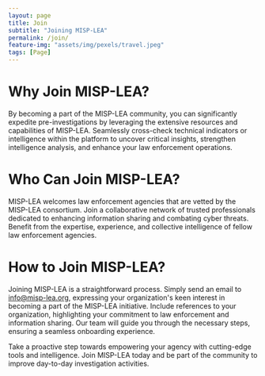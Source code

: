 ```yaml
---
layout: page
title: Join 
subtitle: "Joining MISP-LEA"
permalink: /join/
feature-img: "assets/img/pexels/travel.jpeg"
tags: [Page]
---
```


# Why Join MISP-LEA?

By becoming a part of the MISP-LEA community, you can significantly expedite pre-investigations by leveraging the extensive resources and capabilities of MISP-LEA. Seamlessly cross-check technical indicators or intelligence within the platform to uncover critical insights, strengthen intelligence analysis, and enhance your law enforcement operations.

# Who Can Join MISP-LEA?

MISP-LEA welcomes law enforcement agencies that are vetted by the MISP-LEA consortium. Join a collaborative network of trusted professionals dedicated to enhancing information sharing and combating cyber threats. Benefit from the expertise, experience, and collective intelligence of fellow law enforcement agencies.

# How to Join MISP-LEA?

Joining MISP-LEA is a straightforward process. Simply send an email to [info@misp-lea.org](mailto:info@misp-lea.org), expressing your organization's keen interest in becoming a part of the MISP-LEA initiative. Include references to your organization, highlighting your commitment to law enforcement and information sharing. Our team will guide you through the necessary steps, ensuring a seamless onboarding experience.

Take a proactive step towards empowering your agency with cutting-edge tools and intelligence. Join MISP-LEA today and be part of the community to improve day-to-day investigation activities.

